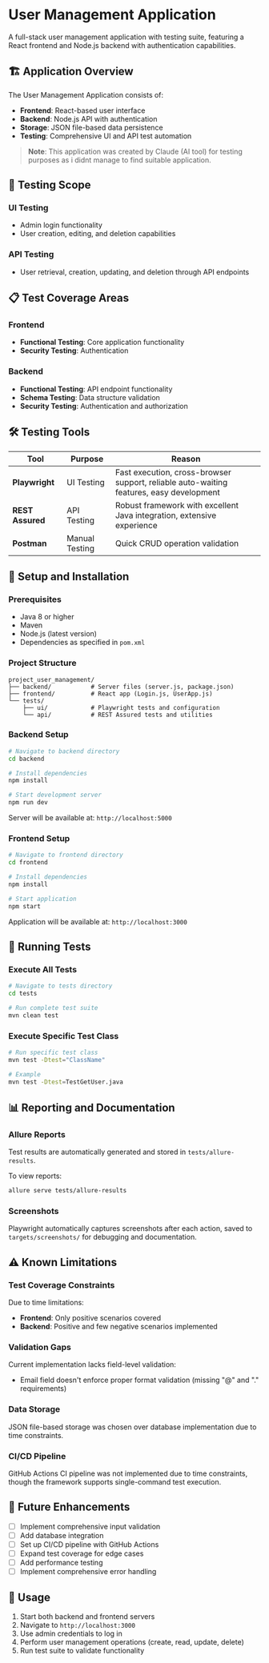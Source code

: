 # User Management Application

A full-stack user management application with testing suite, featuring a React frontend and Node.js backend with authentication capabilities.

## 🏗️ Application Overview

The User Management Application consists of:
- **Frontend**: React-based user interface
- **Backend**: Node.js API with authentication
- **Storage**: JSON file-based data persistence
- **Testing**: Comprehensive UI and API test automation

> **Note**: This application was created by Claude (AI tool) for testing purposes as i didnt manage to find suitable application.

## 🧪 Testing Scope

### UI Testing
- Admin login functionality
- User creation, editing, and deletion capabilities

### API Testing
- User retrieval, creation, updating, and deletion through API endpoints

## 📋 Test Coverage Areas

### Frontend
- **Functional Testing**: Core application functionality
- **Security Testing**: Authentication 

### Backend
- **Functional Testing**: API endpoint functionality
- **Schema Testing**: Data structure validation
- **Security Testing**: Authentication and authorization 

## 🛠️ Testing Tools

| Tool | Purpose | Reason |
|------|---------|-----------|
| **Playwright** | UI Testing | Fast execution, cross-browser support, reliable auto-waiting features, easy development |
| **REST Assured** | API Testing | Robust framework with excellent Java integration, extensive experience |
| **Postman** | Manual Testing | Quick CRUD operation validation |

## 🚀 Setup and Installation

### Prerequisites
- Java 8 or higher
- Maven
- Node.js (latest version)
- Dependencies as specified in `pom.xml`

### Project Structure
```
project_user_management/
├── backend/           # Server files (server.js, package.json)
├── frontend/          # React app (Login.js, UserApp.js)
└── tests/
    ├── ui/            # Playwright tests and configuration
    └── api/           # REST Assured tests and utilities
```

### Backend Setup
```bash
# Navigate to backend directory
cd backend

# Install dependencies
npm install

# Start development server
npm run dev
```
Server will be available at: `http://localhost:5000`

### Frontend Setup
```bash
# Navigate to frontend directory
cd frontend

# Install dependencies
npm install

# Start application
npm start
```
Application will be available at: `http://localhost:3000`

## 🧪 Running Tests

### Execute All Tests
```bash
# Navigate to tests directory
cd tests

# Run complete test suite
mvn clean test
```

### Execute Specific Test Class
```bash
# Run specific test class
mvn test -Dtest="ClassName"

# Example
mvn test -Dtest=TestGetUser.java
```

## 📊 Reporting and Documentation

### Allure Reports
Test results are automatically generated and stored in `tests/allure-results`.

To view reports:
```bash
allure serve tests/allure-results
```

### Screenshots
Playwright automatically captures screenshots after each action, saved to `targets/screenshots/` for debugging and documentation.

## ⚠️ Known Limitations

### Test Coverage Constraints
Due to time limitations:
- **Frontend**: Only positive scenarios covered
- **Backend**:  Positive and few negative scenarios implemented

### Validation Gaps
Current implementation lacks field-level validation:
- Email field doesn't enforce proper format validation (missing "@" and "." requirements)

### Data Storage
JSON file-based storage was chosen over database implementation due to time constraints.

### CI/CD Pipeline
GitHub Actions CI pipeline was not implemented due to time constraints, though the framework supports single-command test execution.

## 🎯 Future Enhancements

- [ ] Implement comprehensive input validation
- [ ] Add database integration
- [ ] Set up CI/CD pipeline with GitHub Actions
- [ ] Expand test coverage for edge cases
- [ ] Add performance testing
- [ ] Implement comprehensive error handling

## 📝 Usage

1. Start both backend and frontend servers
2. Navigate to `http://localhost:3000`
3. Use admin credentials to log in
4. Perform user management operations (create, read, update, delete)
5. Run test suite to validate functionality